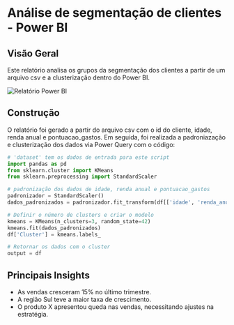 # Análise de segmentação de clientes - Power BI

## Visão Geral
Este relatório analisa os grupos da segmentação dos clientes a partir de um arquivo csv e a clusterização dentro do Power BI.

![Relatório Power BI](Segmentacao_clientes_pontuacao.png)

## Construção
O relatório foi gerado a partir do arquivo csv com o id do cliente, idade, renda anual e pontuacao_gastos. Em seguida, foi realizada a padroniazação e clusterização dos dados via Power Query com o código: 

```python
# 'dataset' tem os dados de entrada para este script
import pandas as pd
from sklearn.cluster import KMeans
from sklearn.preprocessing import StandardScaler

# padronização dos dados de idade, renda anual e pontuacao_gastos
padronizador = StandardScaler()
dados_padronizados = padronizador.fit_transform(df[['idade', 'renda_anual', 'pontuacao_gastos']])

# Definir o número de clusters e criar o modelo
kmeans = KMeans(n_clusters=3, random_state=42)
kmeans.fit(dados_padronizados)
df['Cluster'] = kmeans.labels_

# Retornar os dados com o cluster
output = df
```

## Principais Insights  
- As vendas cresceram 15% no último trimestre.  
- A região Sul teve a maior taxa de crescimento.  
- O produto X apresentou queda nas vendas, necessitando ajustes na estratégia.  
